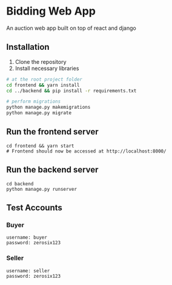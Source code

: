 # Bidding Web App
An auction web app built on top of react and django

## Installation
1. Clone the repository
2. Install necessary libraries
```bash
# at the root project folder
cd frontend && yarn install
cd ../backend && pip install -r requirements.txt

# perform migrations
python manage.py makemigrations
python manage.py migrate
```

## Run the frontend server
```
cd frontend && yarn start
# Frontend should now be accessed at http://localhost:8000/
```

## Run the backend server
```
cd backend
python manage.py runserver
```

## Test Accounts

### Buyer
```
username: buyer
password: zerosix123
```

### Seller
```
username: seller
password: zerosix123
```